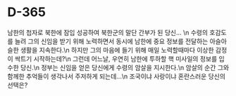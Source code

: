 # D-365
남한의 첩자로 북한에 잠입 성공하여 북한군의 말단 간부가 된 당신... \n
수령의 호감도를 늘려 그의 신임을 받기 위해 노력하면서 동시에 남한에 중요 정보를 전달하는 아슬아슬한 생활을 지속한다.\n
하지만 그의 마음에 들기 위해 매일 노력할때마다 이상한 감정이 싹트기 시작하는데?\n
그런데 어느날, 우연히 남한에 투하할 핵 미사일의 정보를 입수한 당신.\n
정부는 신임을 얻은 당신에게 수령의 암살을 지시한다.\n
암살의 순간 그와 함께한 추억들이 생각나서 주저하게 되는데...\n
조국이냐 사랑이냐 혼란스러운 당신의 선택은?
